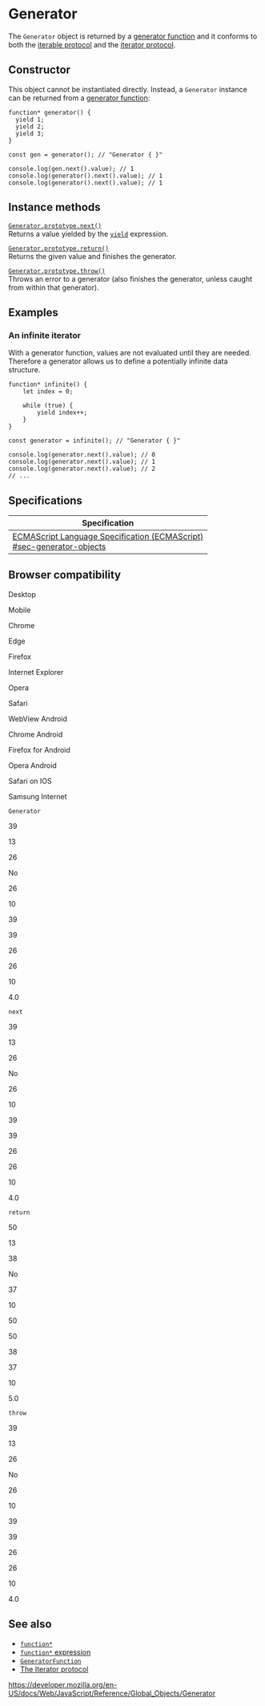 Generator
=========

The `Generator` object is returned by a [generator function](../statements/function*) and it conforms to both the [iterable protocol](../iteration_protocols#the_iterable_protocol) and the [iterator protocol](../iteration_protocols#the_iterator_protocol).

Constructor
-----------

This object cannot be instantiated directly. Instead, a `Generator` instance can be returned from a [generator function](../statements/function*):

    function* generator() {
      yield 1;
      yield 2;
      yield 3;
    }

    const gen = generator(); // "Generator { }"

    console.log(gen.next().value); // 1
    console.log(generator().next().value); // 1
    console.log(generator().next().value); // 1

Instance methods
----------------

[`Generator.prototype.next()`](generator/next)  
Returns a value yielded by the [`yield`](../operators/yield) expression.

[`Generator.prototype.return()`](generator/return)  
Returns the given value and finishes the generator.

[`Generator.prototype.throw()`](generator/throw)  
Throws an error to a generator (also finishes the generator, unless caught from within that generator).

Examples
--------

### An infinite iterator

With a generator function, values are not evaluated until they are needed. Therefore a generator allows us to define a potentially infinite data structure.

    function* infinite() {
        let index = 0;

        while (true) {
            yield index++;
        }
    }

    const generator = infinite(); // "Generator { }"

    console.log(generator.next().value); // 0
    console.log(generator.next().value); // 1
    console.log(generator.next().value); // 2
    // ...

Specifications
--------------

<table><thead><tr class="header"><th>Specification</th></tr></thead><tbody><tr class="odd"><td><a href="https://tc39.es/ecma262/#sec-generator-objects">ECMAScript Language Specification (ECMAScript)<br />
<span class="small">#sec-generator-objects</span></a></td></tr></tbody></table>

Browser compatibility
---------------------

Desktop

Mobile

Chrome

Edge

Firefox

Internet Explorer

Opera

Safari

WebView Android

Chrome Android

Firefox for Android

Opera Android

Safari on IOS

Samsung Internet

`Generator`

39

13

26

No

26

10

39

39

26

26

10

4.0

`next`

39

13

26

No

26

10

39

39

26

26

10

4.0

`return`

50

13

38

No

37

10

50

50

38

37

10

5.0

`throw`

39

13

26

No

26

10

39

39

26

26

10

4.0

See also
--------

-   [`function*`](../statements/function*)
-   [`function*` expression](../operators/function*)
-   [`GeneratorFunction`](generatorfunction)
-   [The Iterator protocol](../iteration_protocols)

<a href="https://developer.mozilla.org/en-US/docs/Web/JavaScript/Reference/Global_Objects/Generator" class="_attribution-link">https://developer.mozilla.org/en-US/docs/Web/JavaScript/Reference/Global_Objects/Generator</a>
